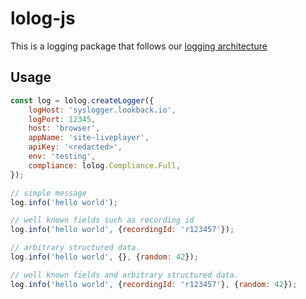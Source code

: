 lolog-js
========

This is a logging package that follows our [logging architecture](https://www.notion.so/lookback/Logging-3574fa498c9742d681a8120a7c1bb480)

## Usage

```javascript
const log = lolog.createLogger({
    logHost: 'syslogger.lookback.io',
    logPort: 12345,
    host: 'browser',
    appName: 'site-liveplayer',
    apiKey: '<redacted>',
    env: 'testing',
    compliance: lolog.Compliance.Full,
});

// simple message
log.info('hello world');

// well known fields such as recording id
log.info('hello world', {recordingId: 'r123457'});

// arbitrary structured data.
log.info('hello world', {}, {random: 42});

// well known fields and arbitrary structured data.
log.info('hello world', {recordingId: 'r123457'}, {random: 42});
```
